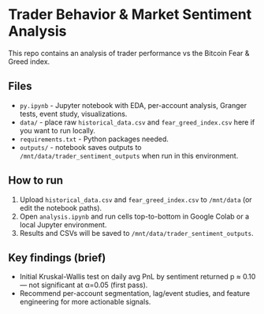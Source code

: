 # Trader Behavior & Market Sentiment Analysis

This repo contains an analysis of trader performance vs the Bitcoin Fear & Greed index.

## Files
- `py.ipynb` - Jupyter notebook with EDA, per-account analysis, Granger tests, event study, visualizations.
- `data/` - place raw `historical_data.csv` and `fear_greed_index.csv` here if you want to run locally.
- `requirements.txt` - Python packages needed.
- `outputs/` - notebook saves outputs to `/mnt/data/trader_sentiment_outputs` when run in this environment.

## How to run
1. Upload `historical_data.csv` and `fear_greed_index.csv` to `/mnt/data` (or edit the notebook paths).
2. Open `analysis.ipynb` and run cells top-to-bottom in Google Colab or a local Jupyter environment.
3. Results and CSVs will be saved to `/mnt/data/trader_sentiment_outputs`.

## Key findings (brief)
- Initial Kruskal-Wallis test on daily avg PnL by sentiment returned p ≈ 0.10 — not significant at α=0.05 (first pass).
- Recommend per-account segmentation, lag/event studies, and feature engineering for more actionable signals.
